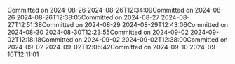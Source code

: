 Committed on 2024-08-26 2024-08-26T12:34:09Committed on 2024-08-26 2024-08-26T12:38:05Committed on 2024-08-27 2024-08-27T12:51:38Committed on 2024-08-29 2024-08-29T12:43:06Committed on 2024-08-30 2024-08-30T12:23:55Committed on 2024-09-02 2024-09-02T12:18:18Committed on 2024-09-02 2024-09-02T12:38:00Committed on 2024-09-02 2024-09-02T12:05:42Committed on 2024-09-10 2024-09-10T12:11:01